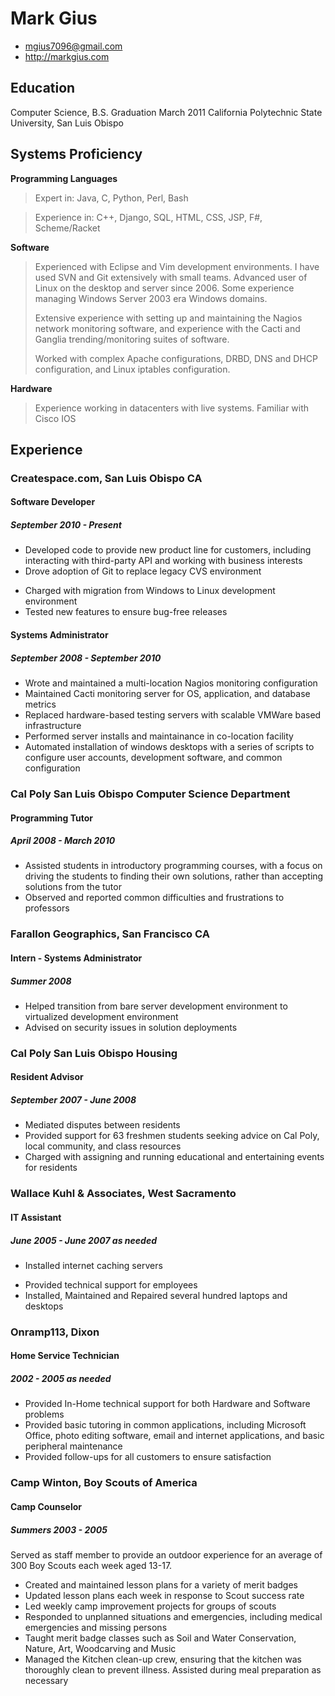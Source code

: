 # Mark Gius
<!-- If you think this resume project is cool, you should check out Nat Welch, 
     he came up with the original version: http://natwelch.com/ -->

 * <mgius7096@gmail.com>
 * <http://markgius.com>

<!--
## Background

I am currently in my last quarter in the Computer Science program at Cal Poly
San Luis Obispo.  I have an active interest in computer security and developing
"bullet-proof" systems.  I am an Eagle Scout and active member of the Cal Poly
Linux Users Group.
-->

<!-- I like this statement, but it makes it sound
     like I want to be a teacher.
I am currently enrolled in the Computer Science program at Cal Poly San Luis Obispo.
I have an active interest in computer security and computer education.  I have a passion
for educating users about computing techniques to encourage safe, independent computing.
I love distributing computing knowledge as widely as possible, and enjoy passing on
my own knowledge to layman and technical experts alike.  I am an Eagle Scout and active
member of the Cal Poly Linux Users Group.
-->

## Education

Computer Science, B.S.
Graduation March 2011
California Polytechnic State University, San Luis Obispo

## Systems Proficiency

**Programming Languages**

 > Expert in:  Java, C, Python, Perl, Bash

 > Experience in: C++, Django, SQL, HTML, CSS, JSP, F#, Scheme/Racket

**Software**

 > Experienced with Eclipse and Vim development environments.
 > I have used SVN and Git extensively with small teams.  Advanced user of
 > Linux on the desktop and server since 2006. Some experience
 > managing Windows Server 2003 era Windows domains.
 >
 > Extensive experience with setting up and maintaining the 
 > Nagios network monitoring software, and experience with 
 > the Cacti and Ganglia trending/monitoring suites of software.
 >
 > Worked with complex Apache configurations, DRBD, DNS and DHCP
 > configuration, and Linux iptables configuration.
<!-- Don't need these right now 
 > 
 > I am proficient in LateX. 
 > I have some experience with Scribus document creating software
 > and The Gimp photo-editing suite.
-->

**Hardware**

 > Experience working in datacenters with live systems.  Familiar 
 > with Cisco IOS

## Experience

### Createspace.com, San Luis Obispo CA

#### Software Developer
#####  September 2010 - Present

 * Developed code to provide new product line for customers, 
   including interacting with third-party API and working with business 
   interests
 * Drove adoption of Git to replace legacy CVS environment
 <!-- TODO: Fix this -->
 * Charged with migration from Windows to Linux development environment
 * Tested new features to ensure bug-free releases

#### Systems Administrator
#####  September 2008 - September 2010

 * Wrote and maintained a multi-location Nagios monitoring configuration
 * Maintained Cacti monitoring server for OS, application, and database metrics
 * Replaced hardware-based testing servers with scalable VMWare based infrastructure
 * Performed server installs and maintainance in co-location facility
 * Automated installation of windows desktops with a series of scripts to configure
   user accounts, development software, and common configuration

### Cal Poly San Luis Obispo Computer Science Department

#### Programming Tutor
##### April 2008 - March 2010

 * Assisted students in introductory programming courses, with a focus
   on driving the students to finding their own solutions, rather than
   accepting solutions from the tutor
 * Observed and reported common difficulties and frustrations to 
   professors

### Farallon Geographics, San Francisco CA

#### Intern - Systems Administrator 
##### Summer 2008 

 * Helped transition from bare server development environment to virtualized
   development environment
 * Advised on security issues in solution deployments

### Cal Poly San Luis Obispo Housing

#### Resident Advisor
##### September 2007 - June 2008

 * Mediated disputes between residents
 * Provided support for 63 freshmen students seeking advice on Cal Poly, 
   local community, and class resources
 * Charged with assigning and running educational and entertaining events for residents

### Wallace Kuhl & Associates, West Sacramento

#### IT Assistant
##### June 2005 - June 2007 as needed

 * Installed internet caching servers
<!-- * Created a web-based Job Database system using Java and Access -->
 * Provided technical support for employees 
 * Installed, Maintained and Repaired several hundred laptops and desktops

### Onramp113, Dixon

#### Home Service Technician
##### 2002 - 2005 as needed

 * Provided In-Home technical support for both Hardware and Software problems
 * Provided basic tutoring in common applications, including Microsoft Office, 
   photo editing software, email and internet applications, and basic peripheral 
   maintenance
 * Provided follow-ups for all customers to ensure satisfaction

### Camp Winton, Boy Scouts of America

#### Camp Counselor
##### Summers 2003 - 2005

Served as staff member to provide an outdoor experience
for an average of 300 Boy Scouts each week aged 13-17. 

 * Created and maintained lesson plans for a variety of merit badges
 * Updated lesson plans each week in response to Scout success rate
 * Led weekly camp improvement projects for groups of scouts
 * Responded to unplanned situations and emergencies, including medical
   emergencies and missing persons
 * Taught merit badge classes such as Soil and Water Conservation, 
   Nature, Art, Woodcarving and Music
 * Managed the Kitchen clean-up crew, ensuring that the kitchen was thoroughly
   clean to prevent illness.  Assisted during meal preparation as necessary
